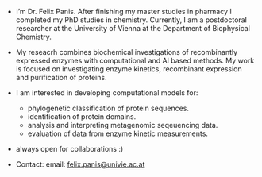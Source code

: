 - I’m Dr. Felix Panis. After finishing my master studies in pharmacy I completed my PhD studies in chemistry. Currently, I am a postdoctoral researcher at the University of Vienna at the Department of Biophysical Chemistry.
  
- My reseacrh combines biochemical investigations of recombinantly expressed enzymes with computational and AI based methods. My work is focused on investigating enzyme kinetics, recombinant expression and purification of proteins.
  
- I am interested in developing computational models for:
  * phylogenetic classification of protein sequences.
  * identification of protein domains.
  * analysis and interpreting metagenomic seqeuencing data.
  * evaluation of data from enzyme kinetic measurements.
 
- always open for collaborations :)

- Contact:
  email: felix.panis@univie.ac.at


<!---
FelixP91/FelixP91 is a ✨ special ✨ repository because its `README.md` (this file) appears on your GitHub profile.
You can click the Preview link to take a look at your changes.
--->
